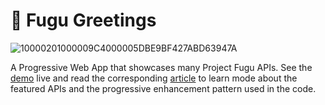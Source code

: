 # 🐡 Fugu Greetings

![10000201000009C4000005DBE9BF427ABD63947A](https://user-images.githubusercontent.com/145676/84880292-a34f1380-b08c-11ea-8052-89c77f44d19f.png)

A Progressive Web App that showcases many Project Fugu APIs. See the
[demo](https://tomayac.github.io/fugu-greetings/public/) live and read the
corresponding
[article](https://deploy-preview-3178--web-dev-staging.netlify.app/progressively-enhance-your-pwa/)
to learn mode about the featured APIs and the progressive enhancement pattern
used in the code.
